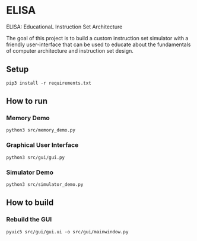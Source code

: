 # ELISA
ELISA: EducationaL Instruction Set Architecture

The goal of this project is to build a custom instruction set simulator with a friendly user-interface that can be used to educate about the fundamentals of computer architecture and instruction set design. 

## Setup
`pip3 install -r requirements.txt`

## How to run

### Memory Demo
`python3 src/memory_demo.py`

### Graphical User Interface
`python3 src/gui/gui.py`

### Simulator Demo
`python3 src/simulator_demo.py`

## How to build

### Rebuild the GUI
`pyuic5 src/gui/gui.ui -o src/gui/mainwindow.py`
